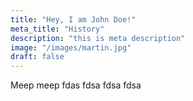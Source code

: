```yaml
---
title: "Hey, I am John Doe!"
meta_title: "History"
description: "this is meta description"
image: "/images/martin.jpg"
draft: false
---
```


Meep meep fdas fdsa fdsa fdsa
